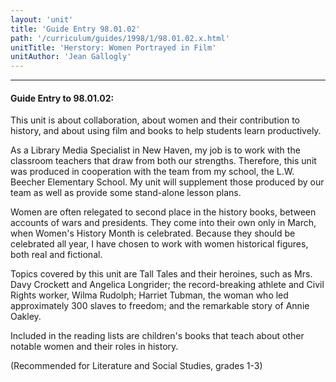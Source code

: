 ```yaml
---
layout: 'unit'
title: 'Guide Entry 98.01.02'
path: '/curriculum/guides/1998/1/98.01.02.x.html'
unitTitle: 'Herstory: Women Portrayed in Film'
unitAuthor: 'Jean Gallogly'
---
```


<body>
<hr/>
 <h4>
  Guide Entry to 98.01.02:
 </h4>
 This unit is about collaboration, about women and their contribution to history, and about using film and books to help students learn productively.
 <p>
  As a Library Media Specialist in New Haven, my job is to work with the classroom teachers that draw from both our strengths.  Therefore, this unit was produced in cooperation with the team from my school, the L.W. Beecher Elementary School.  My unit will supplement those produced by our team as well as provide some stand-alone lesson plans.
 </p>
 <p>
  Women are often relegated to second place in the history books, between accounts of wars and presidents.  They come into their own only in March, when Women's History Month is celebrated.  Because they should be celebrated all year, I have chosen to work with women historical figures, both real and fictional.
 </p>
 <p>
  Topics covered by this unit are Tall Tales and their heroines, such as Mrs. Davy Crockett and Angelica Longrider; the record-breaking athlete and Civil Rights worker, Wilma Rudolph; Harriet Tubman, the woman who led approximately 300 slaves to freedom; and the remarkable story of Annie Oakley.
 </p>
 <p>
  Included in the reading lists are children's books that teach about other notable women and their roles in history.
 </p>
 <p>
  (Recommended for Literature and Social Studies, grades 1-3)
 </p>

</body>
